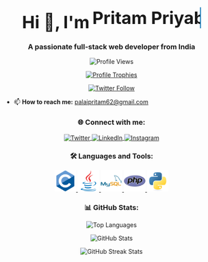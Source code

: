 <h1 align="center">
  <span style="display: inline-block; font-size: 40px;">Hi 👋,</span>
  <span style="display: inline-block; font-size: 40px;">I'm</span>
  <span style="display: inline-block; font-size: 40px;" class="typewriter">Pritam Priyabrata Palai</span>
</h1>
<h3 align="center">A passionate full-stack web developer from India</h3>

<p align="center">
  <img src="https://komarev.com/ghpvc/?username=pritampriyabratapalai&label=Profile%20views&color=0e75b6&style=flat" alt="Profile Views" />
</p>

<p align="center">
  <a href="https://github.com/ryo-ma/github-profile-trophy">
    <img src="https://github-profile-trophy.vercel.app/?username=pritampriyabratapalai&margin-w=15&margin-h=15&column=7" alt="Profile Trophies" />
  </a>
</p>

<p align="center">
  <a href="https://twitter.com/palai_prit91218" target="_blank">
    <img src="https://img.shields.io/twitter/follow/palai_prit91218?logo=twitter&style=for-the-badge" alt="Twitter Follow" />
  </a>
</p>

- 📫 **How to reach me:** palaipritam62@gmail.com

<h3 align="center">🌐 Connect with me:</h3>
<p align="center">
  <a href="https://twitter.com/palai_prit91218" target="_blank">
    <img align="center" src="https://raw.githubusercontent.com/rahuldkjain/github-profile-readme-generator/master/src/images/icons/Social/twitter.svg" alt="Twitter" height="40" width="40" />
  </a>
  <a href="https://linkedin.com/in/pritam priyabrata palai" target="_blank">
    <img align="center" src="https://raw.githubusercontent.com/rahuldkjain/github-profile-readme-generator/master/src/images/icons/Social/linked-in-alt.svg" alt="LinkedIn" height="40" width="40" />
  </a>
  <a href="https://instagram.com/__pritam28__" target="_blank">
    <img align="center" src="https://raw.githubusercontent.com/rahuldkjain/github-profile-readme-generator/master/src/images/icons/Social/instagram.svg" alt="Instagram" height="40" width="40" />
  </a>
</p>

<h3 align="center">🛠️ Languages and Tools:</h3>
<p align="center">
  <a href="https://www.cprogramming.com/" target="_blank" rel="noreferrer">
    <img src="https://raw.githubusercontent.com/devicons/devicon/master/icons/c/c-original.svg" alt="C" width="50" height="50" />
  </a>
  <a href="https://www.java.com" target="_blank" rel="noreferrer">
    <img src="https://raw.githubusercontent.com/devicons/devicon/master/icons/java/java-original.svg" alt="Java" width="50" height="50" />
  </a>
  <a href="https://www.mysql.com/" target="_blank" rel="noreferrer">
    <img src="https://raw.githubusercontent.com/devicons/devicon/master/icons/mysql/mysql-original-wordmark.svg" alt="MySQL" width="50" height="50" />
  </a>
  <a href="https://www.php.net" target="_blank" rel="noreferrer">
    <img src="https://raw.githubusercontent.com/devicons/devicon/master/icons/php/php-original.svg" alt="PHP" width="50" height="50" />
  </a>
  <a href="https://www.python.org" target="_blank" rel="noreferrer">
    <img src="https://raw.githubusercontent.com/devicons/devicon/master/icons/python/python-original.svg" alt="Python" width="50" height="50" />
  </a>
</p>

<h3 align="center">📊 GitHub Stats:</h3>
<p align="center">
  <img src="https://github-readme-stats.vercel.app/api/top-langs?username=pritampriyabratapalai&show_icons=true&locale=en&layout=compact" alt="Top Languages" />
</p>
<p align="center">
  <img src="https://github-readme-stats.vercel.app/api?username=pritampriyabratapalai&show_icons=true&locale=en" alt="GitHub Stats" />
</p>
<p align="center">
  <img src="https://github-readme-streak-stats.herokuapp.com/?user=pritampriyabratapalai" alt="GitHub Streak Stats" />
</p>

<style>
  @keyframes typewriter {
    from { width: 0; }
    to { width: 100%; }
  }

  .typewriter {
    display: inline-block;
    overflow: hidden;
    white-space: nowrap;
    border-right: 2px solid #0e75b6;
    animation: typewriter 3s steps(22) infinite alternate;
  }
</style>
